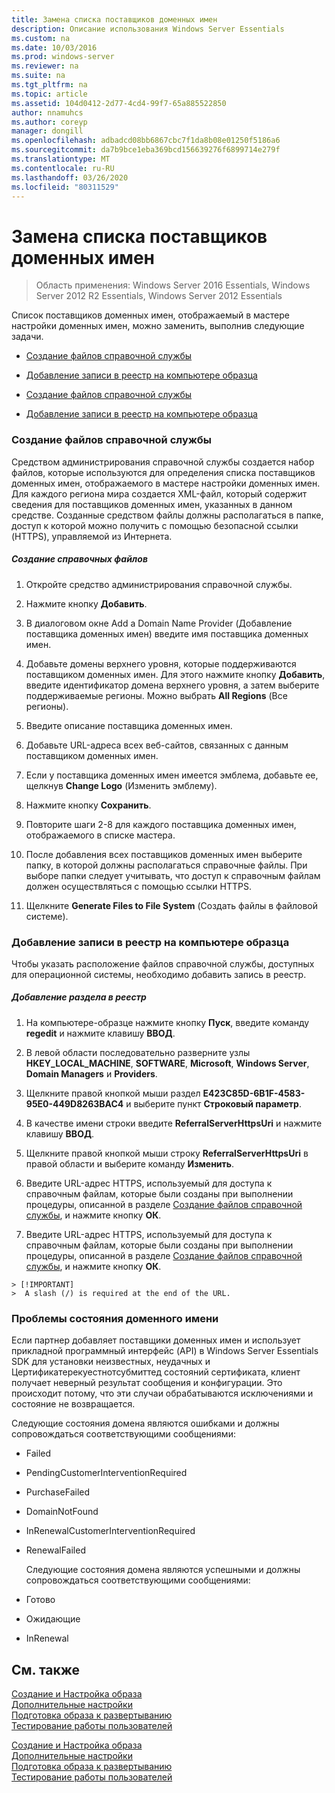 ```yaml
---
title: Замена списка поставщиков доменных имен
description: Описание использования Windows Server Essentials
ms.custom: na
ms.date: 10/03/2016
ms.prod: windows-server
ms.reviewer: na
ms.suite: na
ms.tgt_pltfrm: na
ms.topic: article
ms.assetid: 104d0412-2d77-4cd4-99f7-65a885522850
author: nnamuhcs
ms.author: coreyp
manager: dongill
ms.openlocfilehash: adbadcd08bb6867cbc7f1da8b08e01250f5186a6
ms.sourcegitcommit: da7b9bce1eba369bcd156639276f6899714e279f
ms.translationtype: MT
ms.contentlocale: ru-RU
ms.lasthandoff: 03/26/2020
ms.locfileid: "80311529"
---
```

# <a name="replace-the-list-of-domain-name-providers"></a>Замена списка поставщиков доменных имен

>Область применения: Windows Server 2016 Essentials, Windows Server 2012 R2 Essentials, Windows Server 2012 Essentials

Список поставщиков доменных имен, отображаемый в мастере настройки доменных имен, можно заменить, выполнив следующие задачи.  


-   [Создание файлов справочной службы](Replace-the-List-of-Domain-Name-Providers.md#BKMK_ReferralFiles)  

-   [Добавление записи в реестр на компьютере образца](Replace-the-List-of-Domain-Name-Providers.md#BKMK_AddRegistry)  

-   [Создание файлов справочной службы](../install/Replace-the-List-of-Domain-Name-Providers.md#BKMK_ReferralFiles)  

-   [Добавление записи в реестр на компьютере образца](../install/Replace-the-List-of-Domain-Name-Providers.md#BKMK_AddRegistry)  


###  <a name="create-the-referral-service-files"></a><a name="BKMK_ReferralFiles"></a>Создание файлов справочной службы  
 Средством администрирования справочной службы создается набор файлов, которые используются для определения списка поставщиков доменных имен, отображаемого в мастере настройки доменных имен. Для каждого региона мира создается XML-файл, который содержит сведения для поставщиков доменных имен, указанных в данном средстве. Созданные средством файлы должны располагаться в папке, доступ к которой можно получить с помощью безопасной ссылки (HTTPS), управляемой из Интернета.  

##### <a name="to-create-the-referral-files"></a>Создание справочных файлов  

1.  Откройте средство администрирования справочной службы.  

2.  Нажмите кнопку **Добавить**.  

3.  В диалоговом окне Add a Domain Name Provider (Добавление поставщика доменных имен) введите имя поставщика доменных имен.  

4.  Добавьте домены верхнего уровня, которые поддерживаются поставщиком доменных имен. Для этого нажмите кнопку **Добавить**, введите идентификатор домена верхнего уровня, а затем выберите поддерживаемые регионы. Можно выбрать **All Regions** (Все регионы).  

5.  Введите описание поставщика доменных имен.  

6.  Добавьте URL-адреса всех веб-сайтов, связанных с данным поставщиком доменных имен.  

7.  Если у поставщика доменных имен имеется эмблема, добавьте ее, щелкнув **Change Logo** (Изменить эмблему).  

8.  Нажмите кнопку **Сохранить**.  

9. Повторите шаги 2-8 для каждого поставщика доменных имен, отображаемого в списке мастера.  

10. После добавления всех поставщиков доменных имен выберите папку, в которой должны располагаться справочные файлы. При выборе папки следует учитывать, что доступ к справочным файлам должен осуществляться с помощью ссылки HTTPS.  

11. Щелкните **Generate Files to File System** (Создать файлы в файловой системе).  

###  <a name="add-an-entry-to-the-registry-on-the-reference-computer"></a><a name="BKMK_AddRegistry"></a>Добавление записи в реестр на компьютере образца  
 Чтобы указать расположение файлов справочной службы, доступных для операционной системы, необходимо добавить запись в реестр.  

##### <a name="to-add-a-key-to-the-registry"></a>Добавление раздела в реестр  

1.  На компьютере-образце нажмите кнопку **Пуск**, введите команду **regedit** и нажмите клавишу **ВВОД**.  

2.  В левой области последовательно разверните узлы **HKEY_LOCAL_MACHINE**, **SOFTWARE**, **Microsoft**, **Windows Server**, **Domain Managers** и **Providers**.  

3.  Щелкните правой кнопкой мыши раздел **E423C85D-6B1F-4583-95E0-449D8263BAC4** и выберите пункт **Строковый параметр**.  

4.  В качестве имени строки введите **ReferralServerHttpsUri** и нажмите клавишу **ВВОД**.  

5.  Щелкните правой кнопкой мыши строку **ReferralServerHttpsUri** в правой области и выберите команду **Изменить**.  


6.  Введите URL-адрес HTTPS, используемый для доступа к справочным файлам, которые были созданы при выполнении процедуры, описанной в разделе [Создание файлов справочной службы](Replace-the-List-of-Domain-Name-Providers.md#BKMK_ReferralFiles), и нажмите кнопку **ОК**.  

6.  Введите URL-адрес HTTPS, используемый для доступа к справочным файлам, которые были созданы при выполнении процедуры, описанной в разделе [Создание файлов справочной службы](../install/Replace-the-List-of-Domain-Name-Providers.md#BKMK_ReferralFiles), и нажмите кнопку **ОК**.  


~~~
> [!IMPORTANT]
>  A slash (/) is required at the end of the URL.  
~~~

###  <a name="domain-name-status-issues"></a><a name="BKMK_ReplaceDomainNameProviders"></a>Проблемы состояния доменного имени  
 Если партнер добавляет поставщики доменных имен и использует прикладной программный интерфейс (API) в Windows Server Essentials SDK для установки неизвестных, неудачных и Цертификатерекуестнотсубмиттед состояний сертификата, клиент получает неверный результат сообщения и конфигурации. Это происходит потому, что эти случаи обрабатываются исключениями и состояние не возвращается.  

 Следующие состояния домена являются ошибками и должны сопровождаться соответствующими сообщениями:  

- Failed  

- PendingCustomerInterventionRequired  

- PurchaseFailed  

- DomainNotFound  

- InRenewalCustomerInterventionRequired  

- RenewalFailed  

  Следующие состояния домена являются успешными и должны сопровождаться соответствующими сообщениями:  

- Готово  

- Ожидающие  

- InRenewal  

## <a name="see-also"></a>См. также  

 [Создание и Настройка образа](Creating-and-Customizing-the-Image.md)   
 [Дополнительные настройки](Additional-Customizations.md)   
 [Подготовка образа к развертыванию](Preparing-the-Image-for-Deployment.md)   
 [Тестирование работы пользователей](Testing-the-Customer-Experience.md)

 [Создание и Настройка образа](../install/Creating-and-Customizing-the-Image.md)   
 [Дополнительные настройки](../install/Additional-Customizations.md)   
 [Подготовка образа к развертыванию](../install/Preparing-the-Image-for-Deployment.md)   
 [Тестирование работы пользователей](../install/Testing-the-Customer-Experience.md)

